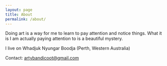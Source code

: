 ```yaml
---
layout: page
title: About
permalink: /about/
---
```


Doing art is a way for me to learn to pay attention and notice things. What it is I am actually paying attention to is a beautiful mystery.  

I live on Whadjuk Nyungar Boodja (Perth, Western Australia)

Contact: <artybandicoot@gmail.com>
